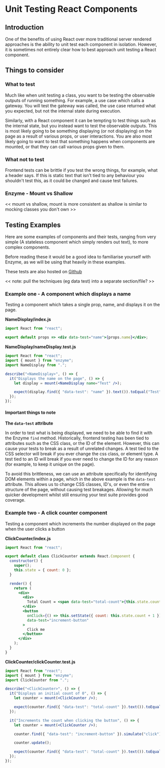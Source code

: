 # Unit Testing React Components

## Introduction

One of the benefits of using React over more traditional server rendered approaches
is the ability to unit test each component in isolation. However, it is sometimes not entirely clear
how to best approach unit testing a React component.

## Things to consider

### What to test

Much like when unit testing a class, you want to be testing the observable outputs of running something. For example, a use case which calls a gateway. You will test the gateway was called, the use case returned
what you expected, but not the internal state during execution.

Similarly, with a React component it can be tempting to test things such as the internal state, but
you instead want to test the observable outputs. This is most likely going to be something displaying
(or not displaying) on the page as a result of various props, or user interactions. You are also most
likely going to want to test that something happens when components are mounted, or that they can call
various props given to them.

### What not to test

Frontend tests can be brittle if you test the wrong things, for example, what a header says. If this is
static text that isn't tied to any behaviour you shouldn't test this, as it could be changed and cause
test failures.

### Enzyme - Mount vs Shallow

<< mount vs shallow, mount is more consistent as shallow is similar to mocking classes you don't own >>

## Testing Examples

Here are some examples of components and their tests, ranging from very simple (A stateless component
which simply renders out text), to more complex components.

Before reading these it would be a good idea to familiarise yourself with Enzyme, as we will be using that heavily in these examples.

These tests are also hosted on [Github]('https://github.com/madetech/react-testing-examples')

<< note: pull the techniques (eg data test) into a separate section/file? >>

### Example one - A component which displays a name

Testing a component which takes a single prop, name, and displays it on the page.

**NameDisplay/index.js**

```jsx
import React from "react";

export default props => <div data-test="name">{props.name}</div>;
```

**NameDisplay/nameDisplay.test.js**

```jsx
import React from "react";
import { mount } from "enzyme";
import NameDisplay from ".";

describe("<NameDisplay>", () => {
  it("Displays the name on the page", () => {
    let display = mount(<NameDisplay name="Test" />);

    expect(display.find({ "data-test": "name" }).text()).toEqual("Test");
  });
});
```

#### Important things to note

**The `data-test` attribute**

In order to test what is being displayed, we need to be able to find it with the Enzyme `find` method.
Historically, frontend testing has been tied to attributes such as the CSS class, or the ID of the element.
However, this can cause your tests to break as a result of unrelated changes. A test tied to the CSS selector
will break if you ever change the css class, or element type. A test tied to an ID will break if you ever need
to change the ID for any reason (for example, to keep it unique on the page).

To avoid this brittleness, we can use an attribute specifically for identifying DOM elements within a page,
which in the above example is the `data-test` attribute. This allows us to change CSS classes, ID's, or even the entire structure of the page, without causing test breakages. Allowing for much quicker development whilst
still ensuring your test suite provides good coverage.

### Example two - A click counter component

Testing a component which increments the number displayed on the page when the user clicks a button

**ClickCounter/index.js**

```jsx
import React from "react";

export default class ClickCounter extends React.Component {
  constructor() {
    super();
    this.state = { count: 0 };
  }

  render() {
    return (
      <div>
        <div>
          Total Count = <span data-test="total-count">{this.state.count}</span>
        </div>
        <button
          onClick={() => this.setState({ count: this.state.count + 1 })}
          data-test="increment-button"
        >
          Click me
        </button>
      </div>
    );
  }
}
```

**ClickCounter/clickCounter.test.js**

```jsx
import React from "react";
import { mount } from "enzyme";
import ClickCounter from ".";

describe("<ClickCounter>", () => {
  it("Displays an initial count of 0", () => {
    let counter = mount(<ClickCounter />);

    expect(counter.find({ "data-test": "total-count" }).text()).toEqual("0");
  });

  it("Increments the count when clicking the button", () => {
    let counter = mount(<ClickCounter />);

    counter.find({ "data-test": "increment-button" }).simulate("click");

    counter.update();

    expect(counter.find({ "data-test": "total-count" }).text()).toEqual("1");
  });
});
```
